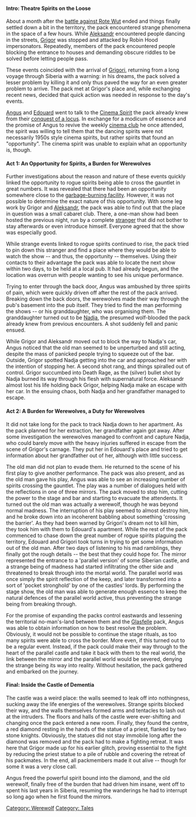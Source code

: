 #### Intro: Theatre Spirits on the Loose

About a month after the [battle against Rote
Wut](battle_against_Rote_Wut "wikilink") ended and things finally
settled down a bit in the territory, the pack encountered strange
phenomena in the space of a few hours. While
[Aleksandr](Aleksandr "wikilink") encountered people dancing in the
streets, [Grigor](Grigor "wikilink") was stopped and attacked by Robin
Hood impersonators. Repeatedly, members of the pack encountered people
blocking the entrance to houses and demanding obscure riddles to be
solved before letting people pass.

These events coincided with the arrival of
[Grigori](Grigori "wikilink"), returning from a long voyage through
Siberia with a warning: in his dreams, the pack solved a lesser problem
by killing it and only thus paved the way for an even greater problem to
arrive. The pack met at Grigor's place and, while exchanging recent
news, decided that quick action was needed in response to the day's
events.

[Angus](Angus "wikilink") and [Edouard](Edouard_Lambert "wikilink") went
to talk to the [Cinema Spirit](Cinema_Spirit "wikilink") the pack
already knew from their [conquest of a
locus](Conquest_of_the_Locus "wikilink"). In exchange for a modicum of
essence and the promise of Angus to revive the weekly [cinema
club](cinema_club "wikilink") he once attended, the spirit was willing
to tell them that the dancing spirits were not necessarily 1950s style
cinema spirits, but rather spirits that found an "opportunity". The
cinema spirit was unable to explain what an opportunity is, though.

#### Act 1: An Opportunity for Spirits, a Burden for Werewolves

Further investigations about the reason and nature of these events
quickly linked the opportunity to rogue spirits being able to cross the
gauntlet in great numbers. It was revealed that there had been an
opportunity somewhere close to the [garbage-burning
facility](garbage-burning_facility "wikilink"). However, it was not
possible to determine the exact nature of this opportunity. With some
leg work by Grigor and [Aleksandr](Aleksandr "wikilink"), the pack was
able to find out that the place in question was a small cabaret club.
There, a one-man show had been hosted the previous night, run by a
complete [stranger](Yorek_"Howl-from-beyond" "wikilink") that did not
bother to stay afterwards or even introduce himself. Everyone agreed
that the show was especially good.

While strange events linked to rogue spirits continued to rise, the pack
tried to pin down this stranger and find a place where they would be
able to watch the show -- and thus, the opportunity -- themselves. Using
their contacts to their advantage the pack was able to locate the next
show within two days, to be held at a local pub. It had already begun,
and the location was overrun with people wanting to see his unique
performance.

Trying to enter through the back door, Angus was ambushed by three
spirits of pain, which were quickly driven off after the rest of the
pack arrived. Breaking down the back doors, the werewolves made their
way through the pub's basement into the pub itself. They tried to find
the man performing the shows -- or his granddaughter, who was organising
them. The granddaughter turned out to be
[Nadja](Nadja_Ivanetsch "wikilink"), the presumed wolf-blooded the pack
already knew from previous encounters. A shot suddenly fell and panic
ensued.

While Grigor and Aleksandr moved out to block the way to Nadja's car,
Angus noticed that the old man seemed to be unperturbed and still
acting, despite the mass of panicked people trying to squeeze out of the
bar. Outside, Grigor spotted Nadja getting into the car and approached
her with the intention of stopping her. A second shot rang, and things
spiralled out of control. Grigor succumbed into Death Rage, as the
(silver) bullet shot by Nadja burned its way through his flesh with
supernatural force. Aleksandr almost lost his life holding back Grigor,
helping Nadja make an escape with her car. In the ensuing chaos, both
Nadja and her grandfather managed to escape.

#### Act 2: A Burden for Werewolves, a Duty for Werewolves

It did not take long for the pack to track Nadja down to her apartment.
As the pack planned for her extraction, her grandfather again got away.
After some investigation the werewolves managed to confront and capture
Nadja, who could barely move with the heavy injuries suffered in escape
from the scene of Grigor's carnage. They put her in Edouard's place and
tried to get information about her grandfather out of her, although with
little success.

The old man did not plan to evade them. He returned to the scene of his
first play to give another performance. The pack was also present, and
as the old man gave his play, Angus was able to see an increasing number
of spirits crossing the gauntlet. The play was a number of dialogues
held with the reflections in one of three mirrors. The pack moved to
stop him, cutting the power to the stage and bar and starting to
evacuate the attendents. It turned out the old man was actually a
werewolf, though he was beyond normal madness. The interruption of his
play seemed to almost destroy him, and he broke down into an incoherent
babbling about something 'crossing the barrier'. As they had been warned
by Grigori's dream not to kill him, they took him with them to Edouard's
apartment. While the rest of the pack commenced to chase down the great
number of rogue spirits plaguing the territory, Edouard and Grigori took
turns in trying to get some information out of the old man. After two
days of listening to his mad ramblings, they finally got the rough
details -- the best that they could hope for. The mirror represented the
entrance to a 'parallel version' of some Siberian castle, and a strange
being of madness had started infiltrating the other side and threatened
to break through into the mortal world. The parallel world was once
simply the spirit reflection of the keep, and later transformed into a
sort of 'pocket stronghold' by one of the castles' lords. By performing
the stage show, the old man was able to generate enough essence to keep
the natural defences of the parallel world active, thus preventing the
strange being from breaking through.

For the promise of expanding the packs control eastwards and lessening
the territorial no-man's-land between them and the
[Glasfelle](Glasfelle "wikilink") pack, Angus was able to obtain
information on how to best resolve the problem. Obviously, it would not
be possible to continue the stage rituals, as too many spirits were able
to cross the border. More even, if this turned out to be a regular
event. Instead, if the pack could make their way through to the heart of
the parallel castle and take it back with them to the real world, the
link between the mirror and the parallel world would be severed, denying
the strange being its way into reality. Without hesitation, the pack
gathered and embarked on the journey.

#### Final: Inside the Castle of Dementia

The castle was a weird place: the walls seemed to leak off into
nothingness, sucking away the life energies of the werewolves. Strange
spirits blocked their way, and the walls themselves formed arms and
tentacles to lash out at the intruders. The floors and halls of the
castle were ever-shifting and changing once the pack entered a new room.
Finally, they found the centre, a red diamond resting in the hands of
the statue of a priest, flanked by two stone knights. Obviously, the
statues did not stay immobile long after the diamond was removed and the
pack had to make a fighting retreat. It was here that Grigor made up for
his earlier glitch, proving essential to the fight by reducing the
priest statue to a pile of rubble and covering the retreat of his
packmates. In the end, all packmembers made it out alive -- though for
some it was a very close call.

Angus freed the powerful spirit bound into the diamond, and the old
werewolf, finally free of the burden that had driven him insane, went
off to spent his last years in Siberia, resuming the wanderings he had
to interrupt so long ago when he first found the mirrors.

[Category: Werewolf](Category:_Werewolf "wikilink") [Category:
Tales](Category:_Tales "wikilink")